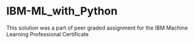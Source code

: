 # IBM-ML_with_Python
This solution was a part of peer graded assignment for the IBM Machine Learning Professional Certificate
